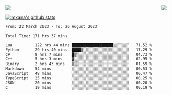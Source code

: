 <p>
  <a href="https://count.getloli.com/"><img src="https://count.getloli.com/get/@xana.readme?theme=moebooru-h"></a>
  <img src="https://weather-icon.journeyad.repl.co/@hangzhou?v=1" align="right">
</p>


<a href="https://github.com/imxana"><img align="center" src="https://github-readme-stats.vercel.app/api?username=imxana&show_icons=true&include_all_commits=true&hide_border=tru&custom_title=imxana%27s%20Github%20Stats" alt="imxana's github stats" /></a> 

<!--START_SECTION:waka-->

```txt
From: 22 March 2023 - To: 26 August 2023

Total Time: 171 hrs 37 mins

Lua          122 hrs 44 mins ██████████████████░░░░░░░   71.52 %
Python       29 hrs 40 mins  ████▒░░░░░░░░░░░░░░░░░░░░   17.29 %
C#           8 hrs 7 mins    █▒░░░░░░░░░░░░░░░░░░░░░░░   04.73 %
C++          5 hrs 3 mins    ▓░░░░░░░░░░░░░░░░░░░░░░░░   02.95 %
Binary       2 hrs 43 mins   ▒░░░░░░░░░░░░░░░░░░░░░░░░   01.59 %
Markdown     54 mins         ░░░░░░░░░░░░░░░░░░░░░░░░░   00.53 %
JavaScript   48 mins         ░░░░░░░░░░░░░░░░░░░░░░░░░   00.47 %
TypeScript   25 mins         ░░░░░░░░░░░░░░░░░░░░░░░░░   00.25 %
JSON         20 mins         ░░░░░░░░░░░░░░░░░░░░░░░░░   00.20 %
C            19 mins         ░░░░░░░░░░░░░░░░░░░░░░░░░   00.19 %
```

<!--END_SECTION:waka-->
